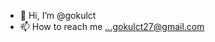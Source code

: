 - 👋 Hi, I’m @gokulct
- 📫 How to reach me ...gokulct27@gmail.com

<!---
gokulct27/gokulct27 is a ✨ special ✨ repository because its `README.md` (this file) appears on your GitHub profile.
You can click the Preview link to take a look at your changes.
--->
